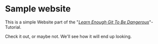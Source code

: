 # Sample website

This is a simple Website part of the "[*Learn Enough Git To Be Dangerous*](https://learnenough.com/git-tutorial)"-Tutorial.

Check it out, or maybe not. We'll see how it will end up looking.
